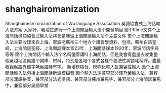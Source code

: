 # shanghairomanization
Shanghainese romanization of Wu language Association 吳語協會式上海話輸入法方案
大家好，我垃拉進行一个上海閒話輸入法个開發項目
箇个Rime文件个上海閒話吳語協會式輸入法將會是我做上海閒話輸入法个主要文件
箇个上海閒話輸入法主要收錄來自上海、寧波咾蘇州三个地方个語言學資料，包括，蘇州白話聖經、上海閒話聖經、上海閒話課本1923年，上海閒話課本1920年，寧波閒話字典等等
箇个上海閒話个輸入法个名稱儘管講呌上海閒話，但是我會得盡量去收集整個吳越地區吳語个詞庫、材料，特別是各地个各式各樣个語法性詞語咾稱呼。盡量收錄吳語異體字咾吳語特有字。
新增模糊音、模糊化輸入搭兼容性輸入
箇个上海閒話輸入法包括上海閒話新派模糊音
箇个輸入法還兼容部分錢乃榮輸入法，兼容部分漢語拼音，兼容部分法式吳語，兼容部分蘇州羅馬字，兼容部分上海閒話羅馬字，兼容部分吳語學堂
